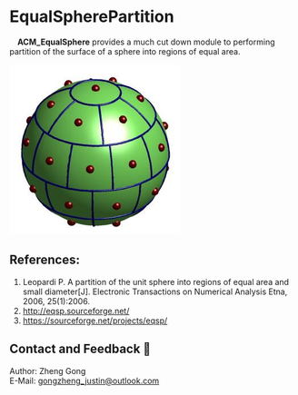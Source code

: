 # EqualSpherePartition
&emsp;**ACM_EqualSphere** provides a much cut down module to performing partition of the surface of a sphere into regions of equal area.

![](EqualSphere.jpg)
 
## References:
1. Leopardi P. A partition of the unit sphere into regions of equal area and small diameter[J]. Electronic Transactions on Numerical Analysis Etna, 2006, 25(1):2006.
2. http://eqsp.sourceforge.net/
3. https://sourceforge.net/projects/eqsp/
 
 ## Contact and Feedback :email:
  Author: Zheng Gong  
  E-Mail: gongzheng_justin@outlook.com
